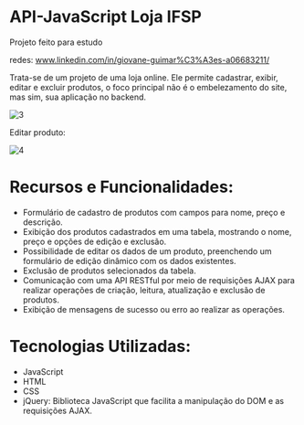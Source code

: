 # API-JavaScript Loja IFSP

Projeto feito para estudo

redes: www.linkedin.com/in/giovane-guimar%C3%A3es-a06683211/

Trata-se de um projeto de uma loja online. Ele permite cadastrar, exibir, editar e excluir produtos, o foco principal não é o embelezamento do site, mas sim, sua aplicação no backend.

![3](https://github.com/GiovaneGuimaraes/API-JavaScript/assets/133304083/e6bf20c8-e2ee-4b67-a523-850bfa689edc)

Editar produto: 

![4](https://github.com/GiovaneGuimaraes/API-JavaScript/assets/133304083/4fb8e783-e97c-4719-a0d5-b33e8e6a0a40)


# Recursos e Funcionalidades:
- Formulário de cadastro de produtos com campos para nome, preço e descrição.
- Exibição dos produtos cadastrados em uma tabela, mostrando o nome, preço e opções de edição e exclusão.
- Possibilidade de editar os dados de um produto, preenchendo um formulário de edição dinâmico com os dados existentes.
- Exclusão de produtos selecionados da tabela.
- Comunicação com uma API RESTful por meio de requisições AJAX para realizar operações de criação, leitura, atualização e exclusão de produtos.
- Exibição de mensagens de sucesso ou erro ao realizar as operações.

# Tecnologias Utilizadas:

- JavaScript
- HTML
- CSS
- jQuery: Biblioteca JavaScript que facilita a manipulação do DOM e as requisições AJAX.
